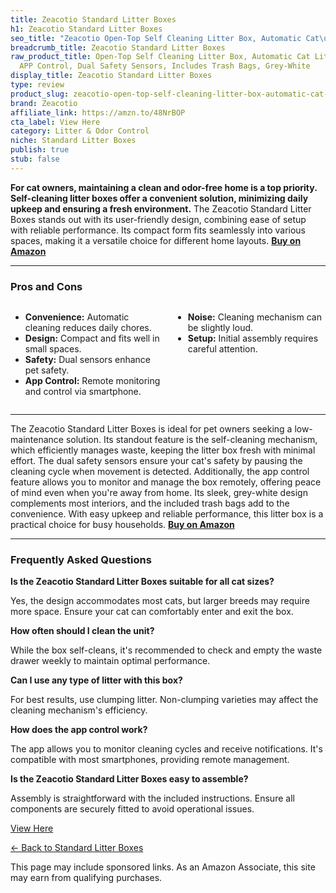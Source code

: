 ```yaml
---
title: Zeacotio Standard Litter Boxes
h1: Zeacotio Standard Litter Boxes
seo_title: "Zeacotio Open-Top Self Cleaning Litter Box, Automatic Cat\u2026"
breadcrumb_title: Zeacotio Standard Litter Boxes
raw_product_title: Open-Top Self Cleaning Litter Box, Automatic Cat Litter Box with
  APP Control, Dual Safety Sensors, Includes Trash Bags, Grey-White
display_title: Zeacotio Standard Litter Boxes
type: review
product_slug: zeacotio-open-top-self-cleaning-litter-box-automatic-cat-litter-box-wit-971973bb
brand: Zeacotio
affiliate_link: https://amzn.to/48NrBOP
cta_label: View Here
category: Litter & Odor Control
niche: Standard Litter Boxes
publish: true
stub: false
---
```


<div id="intro" class="full-width">
  <p><strong>For cat owners, maintaining a clean and odor-free home is a top priority. Self-cleaning litter boxes offer a convenient solution, minimizing daily upkeep and ensuring a fresh environment.</strong> The Zeacotio Standard Litter Boxes stands out with its user-friendly design, combining ease of setup with reliable performance. Its compact form fits seamlessly into various spaces, making it a versatile choice for different home layouts. <a href="https://amzn.to/48NrBOP" rel="nofollow sponsored noopener" target="_blank"><strong>Buy on Amazon</strong></a></p>
</div>

<hr />
<h3 id="pros-cons">Pros and Cons</h3>
<div class="pc-grid" style="display:grid;grid-template-columns:1fr 1fr;gap:16px;">
  <ul>
    <li><strong>Convenience:</strong> Automatic cleaning reduces daily chores.</li>
    <li><strong>Design:</strong> Compact and fits well in small spaces.</li>
    <li><strong>Safety:</strong> Dual sensors enhance pet safety.</li>
    <li><strong>App Control:</strong> Remote monitoring and control via smartphone.</li>
  </ul>
  <ul>
    <li><strong>Noise:</strong> Cleaning mechanism can be slightly loud.</li>
    <li><strong>Setup:</strong> Initial assembly requires careful attention.</li>
  </ul>
</div>
<hr />

<div class="full-width">
  <p>The Zeacotio Standard Litter Boxes is ideal for pet owners seeking a low-maintenance solution. Its standout feature is the self-cleaning mechanism, which efficiently manages waste, keeping the litter box fresh with minimal effort. The dual safety sensors ensure your cat's safety by pausing the cleaning cycle when movement is detected. Additionally, the app control feature allows you to monitor and manage the box remotely, offering peace of mind even when you're away from home. Its sleek, grey-white design complements most interiors, and the included trash bags add to the convenience. With easy upkeep and reliable performance, this litter box is a practical choice for busy households. <a href="https://amzn.to/48NrBOP" rel="nofollow sponsored noopener" target="_blank"><strong>Buy on Amazon</strong></a></p>
</div>

<hr />
<h3 id="faqs">Frequently Asked Questions</h3>

<p><strong>Is the Zeacotio Standard Litter Boxes suitable for all cat sizes?</strong></p>
<p>Yes, the design accommodates most cats, but larger breeds may require more space. Ensure your cat can comfortably enter and exit the box.</p>

<p><strong>How often should I clean the unit?</strong></p>
<p>While the box self-cleans, it's recommended to check and empty the waste drawer weekly to maintain optimal performance.</p>

<p><strong>Can I use any type of litter with this box?</strong></p>
<p>For best results, use clumping litter. Non-clumping varieties may affect the cleaning mechanism's efficiency.</p>

<p><strong>How does the app control work?</strong></p>
<p>The app allows you to monitor cleaning cycles and receive notifications. It's compatible with most smartphones, providing remote management.</p>

<p><strong>Is the Zeacotio Standard Litter Boxes easy to assemble?</strong></p>
<p>Assembly is straightforward with the included instructions. Ensure all components are securely fitted to avoid operational issues.</p>
<p><a class="btn" href="https://amzn.to/48NrBOP" target="_blank" rel="nofollow sponsored noopener">View Here</a></p>
<p><a href="/roundups/litter-odor-control/standard-litter-boxes/">← Back to Standard Litter Boxes</a></p>
<aside class="disclosure">This page may include sponsored links. As an Amazon Associate, this site may earn from qualifying purchases.</aside>
